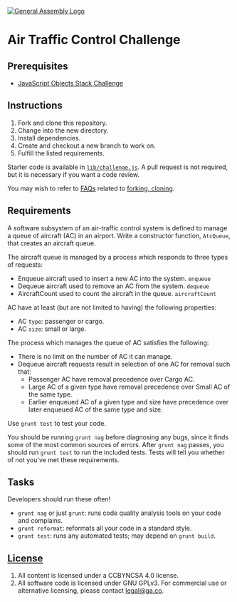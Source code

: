 [![General Assembly Logo](https://camo.githubusercontent.com/1a91b05b8f4d44b5bbfb83abac2b0996d8e26c92/687474703a2f2f692e696d6775722e636f6d2f6b6538555354712e706e67)](https://generalassemb.ly/education/web-development-immersive)

# Air Traffic Control Challenge

## Prerequisites

-   [JavaScript Objects Stack Challenge](https://github.com/ga-wdi-boston/js-objects-stack-challenge)

## Instructions

1.  Fork and clone this repository.
1.  Change into the new directory.
1.  Install dependencies.
1.  Create and checkout a new branch to work on.
1.  Fulfill the listed requirements.

Starter code is available in [`lib/challenge.js`](lib/challenge.js). A pull
request is not required, but it is necessary if you want a code review.

You may wish to refer to [FAQs](https://github.com/ga-wdi-boston/meta/wiki/)
related to [forking,
cloning](https://github.com/ga-wdi-boston/meta/wiki/ForkAndClone).

## Requirements

A software subsystem of an air-traffic control system is defined to manage a
queue of aircraft (AC) in an airport. Write a constructor function, `AtcQueue`,
that creates an aircraft queue.

The aircraft queue is managed by a
process which responds to three types of requests:

  - Enqueue aircraft used to insert a new AC into the system. `enqueue`
  - Dequeue aircraft used to remove an AC from the system. `dequeue`
  - AircraftCount used to count the aircraft in the queue. `aircraftCount`

AC have at least (but are not limited to having) the following properties:

  - AC `type`: passenger or cargo.
  - AC `size`: small or large.

The process which manages the queue of AC satisfies the following:

  - There is no limit on the number of AC it can manage.
  - Dequeue aircraft requests result in selection of one AC for removal such
    that:
    - Passenger AC have removal precedence over Cargo AC.
    - Large AC of a given type have removal precedence over Small AC of the
      same type.
    - Earlier enqueued AC of a given type and size have precedence over later
      enqueued AC of the same type and size.

Use `grunt test` to test your code.

You should be running `grunt nag` before diagnosing any bugs, since it finds
some of the most common sources of errors. After `grunt nag` passes, you should
run `grunt test` to run the included tests. Tests will tell you whether of not
you've met these requirements.

## Tasks

Developers should run these often!

-   `grunt nag` or just `grunt`: runs code quality analysis tools on your code
    and complains.
-   `grunt reformat`: reformats all your code in a standard style.
-   `grunt test`: runs any automated tests; may depend on `grunt build`.

## [License](LICENSE)

1.  All content is licensed under a CC­BY­NC­SA 4.0 license.
1.  All software code is licensed under GNU GPLv3. For commercial use or
    alternative licensing, please contact legal@ga.co.
